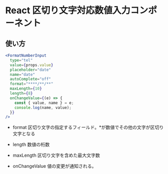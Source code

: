 # React 区切り文字対応数値入力コンポーネント

## 使い方

```jsx
<FormatNumberInput
  type="tel"
  value={props.value}
  placeholder="date"
  name="date"
  autoComplete="off"
  format="****/**/**"
  maxLength={10}
  length={8}
  onChangeValue={(e) => {
    const { value, name } = e;
    console.log(name, value);
  }}
/>
```

- format
  区切り文字の指定するフィールド。\*が数値でその他の文字が区切り文字となる

- length
  数値の桁数

- maxLength
  区切り文字を含めた最大文字数

- onChangeValue
  値の変更が通知される。
